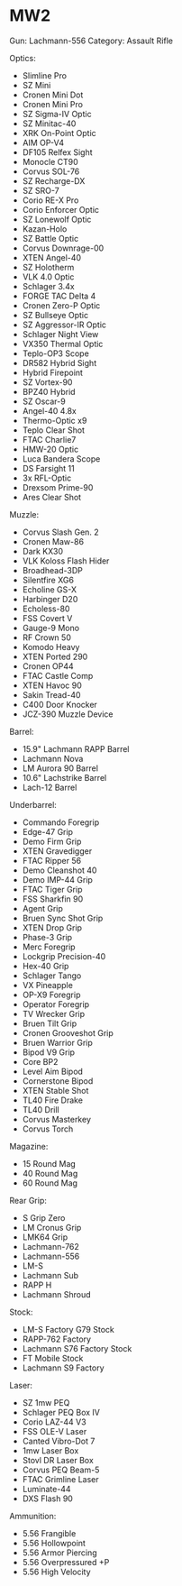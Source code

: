 # MW2

Gun: Lachmann-556
Category: Assault Rifle

Optics:

- Slimline Pro
- SZ Mini
- Cronen Mini Dot
- Cronen Mini Pro
- SZ Sigma-IV Optic
- SZ Minitac-40
- XRK On-Point Optic
- AIM OP-V4
- DF105 Relfex Sight
- Monocle CT90
- Corvus SOL-76
- SZ Recharge-DX
- SZ SRO-7
- Corio RE-X Pro
- Corio Enforcer Optic
- SZ Lonewolf Optic
- Kazan-Holo
- SZ Battle Optic
- Corvus Downrage-00
- XTEN Angel-40
- SZ Holotherm
- VLK 4.0 Optic
- Schlager 3.4x
- FORGE TAC Delta 4
- Cronen Zero-P Optic
- SZ Bullseye Optic
- SZ Aggressor-IR Optic
- Schlager Night View
- VX350 Thermal Optic
- Teplo-OP3 Scope
- DR582 Hybrid Sight
- Hybrid Firepoint
- SZ Vortex-90
- BPZ40 Hybrid
- SZ Oscar-9
- Angel-40 4.8x
- Thermo-Optic x9
- Teplo Clear Shot
- FTAC Charlie7
- HMW-20 Optic
- Luca Bandera Scope
- DS Farsight 11
- 3x RFL-Optic
- Drexsom Prime-90
- Ares Clear Shot

Muzzle:

- Corvus Slash Gen. 2
- Cronen Maw-86
- Dark KX30
- VLK Koloss Flash Hider
- Broadhead-3DP
- Silentfire XG6
- Echoline GS-X
- Harbinger D20
- Echoless-80
- FSS Covert V
- Gauge-9 Mono
- RF Crown 50
- Komodo Heavy
- XTEN Ported 290
- Cronen OP44
- FTAC Castle Comp
- XTEN Havoc 90
- Sakin Tread-40
- C400 Door Knocker
- JCZ-390 Muzzle Device

Barrel:

- 15.9" Lachmann RAPP Barrel
- Lachmann Nova
- LM Aurora 90 Barrel
- 10.6" Lachstrike Barrel
- Lach-12 Barrel

Underbarrel:

- Commando Foregrip
- Edge-47 Grip
- Demo Firm Grip
- XTEN Gravedigger
- FTAC Ripper 56
- Demo Cleanshot 40
- Demo IMP-44 Grip
- FTAC Tiger Grip
- FSS Sharkfin 90
- Agent Grip
- Bruen Sync Shot Grip
- XTEN Drop Grip
- Phase-3 Grip
- Merc Foregrip
- Lockgrip Precision-40
- Hex-40 Grip
- Schlager Tango
- VX Pineapple
- OP-X9 Foregrip
- Operator Foregrip
- TV Wrecker Grip
- Bruen Tilt Grip
- Cronen Grooveshot Grip
- Bruen Warrior Grip
- Bipod V9 Grip
- Core BP2
- Level Aim Bipod
- Cornerstone Bipod
- XTEN Stable Shot
- TL40 Fire Drake
- TL40 Drill
- Corvus Masterkey
- Corvus Torch

Magazine:

- 15 Round Mag
- 40 Round Mag
- 60 Round Mag

Rear Grip:

- S Grip Zero
- LM Cronus Grip
- LMK64 Grip
- Lachmann-762
- Lachmann-556
- LM-S
- Lachmann Sub
- RAPP H
- Lachmann Shroud

Stock:

- LM-S Factory G79 Stock
- RAPP-762 Factory
- Lachmann S76 Factory Stock
- FT Mobile Stock
- Lachmann S9 Factory

Laser:

- SZ 1mw PEQ
- Schlager PEQ Box IV
- Corio LAZ-44 V3
- FSS OLE-V Laser
- Canted Vibro-Dot 7
- 1mw Laser Box
- Stovl DR Laser Box
- Corvus PEQ Beam-5
- FTAC Grimline Laser
- Luminate-44
- DXS Flash 90

Ammunition:

- 5.56 Frangible
- 5.56 Hollowpoint
- 5.56 Armor Piercing
- 5.56 Overpressured +P
- 5.56 High Velocity
